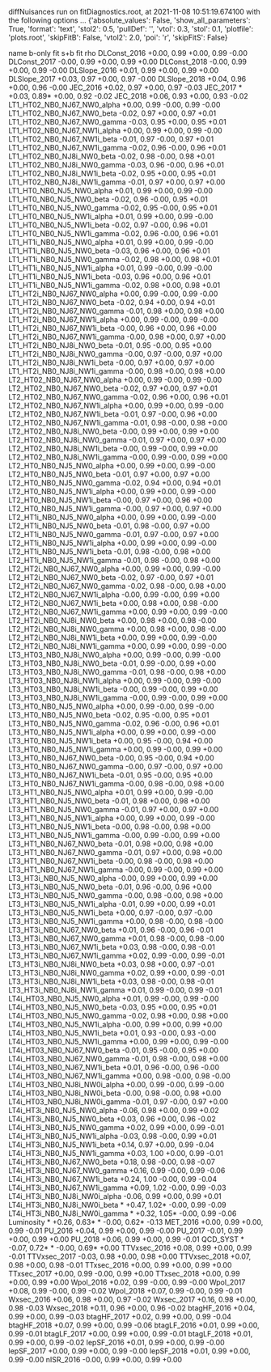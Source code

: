 diffNuisances run on fitDiagnostics.root, at 2021-11-08 10:51:19.674100 with the following options ... {'absolute_values': False, 'show_all_parameters': True, 'format': 'text', 'stol2': 0.5, 'pullDef': '', 'vtol': 0.3, 'stol': 0.1, 'plotfile': 'plots.root', 'skipFitB': False, 'vtol2': 2.0, 'poi': 'r', 'skipFitS': False}

name                                              b-only fit            s+b fit         rho
DLConst_2016                                     +0.00, 0.99        +0.00, 0.99       -0.00
DLConst_2017                                     -0.00, 0.99        +0.00, 0.99       +0.00
DLConst_2018                                     -0.00, 0.99        +0.00, 0.99       -0.00
DLSlope_2016                                     +0.01, 0.99        +0.00, 0.99       +0.00
DLSlope_2017                                     +0.03, 0.97        +0.00, 0.97       -0.00
DLSlope_2018                                     +0.04, 0.96        +0.00, 0.96       -0.00
JEC_2016                                         +0.02, 0.97        +0.00, 0.97       -0.03
JEC_2017                                      * +0.03, 0.89*        +0.00, 0.92       -0.02
JEC_2018                                         +0.06, 0.93        +0.00, 0.93       -0.02
LT1_HT02_NB0_NJ67_NW0_alpha                      +0.00, 0.99        -0.00, 0.99       -0.00
LT1_HT02_NB0_NJ67_NW0_beta                       -0.02, 0.97        +0.00, 0.97       +0.01
LT1_HT02_NB0_NJ67_NW0_gamma                      -0.03, 0.95        +0.00, 0.95       +0.01
LT1_HT02_NB0_NJ67_NW1i_alpha                     +0.00, 0.99        +0.00, 0.99       -0.00
LT1_HT02_NB0_NJ67_NW1i_beta                      -0.01, 0.97        -0.00, 0.97       +0.01
LT1_HT02_NB0_NJ67_NW1i_gamma                     -0.02, 0.96        -0.00, 0.96       +0.01
LT1_HT02_NB0_NJ8i_NW0_beta                       -0.02, 0.98        -0.00, 0.98       +0.01
LT1_HT02_NB0_NJ8i_NW0_gamma                      -0.03, 0.96        -0.00, 0.96       +0.01
LT1_HT02_NB0_NJ8i_NW1i_beta                      -0.02, 0.95        +0.00, 0.95       +0.01
LT1_HT02_NB0_NJ8i_NW1i_gamma                     -0.01, 0.97        +0.00, 0.97       +0.00
LT1_HT0_NB0_NJ5_NW0_alpha                        +0.01, 0.99        +0.00, 0.99       -0.00
LT1_HT0_NB0_NJ5_NW0_beta                         -0.02, 0.96        -0.00, 0.95       +0.01
LT1_HT0_NB0_NJ5_NW0_gamma                        -0.02, 0.95        -0.00, 0.95       +0.01
LT1_HT0_NB0_NJ5_NW1i_alpha                       +0.01, 0.99        +0.00, 0.99       -0.00
LT1_HT0_NB0_NJ5_NW1i_beta                        -0.02, 0.97        -0.00, 0.96       +0.01
LT1_HT0_NB0_NJ5_NW1i_gamma                       -0.02, 0.96        -0.00, 0.96       +0.01
LT1_HT1i_NB0_NJ5_NW0_alpha                       +0.01, 0.99        +0.00, 0.99       -0.00
LT1_HT1i_NB0_NJ5_NW0_beta                        -0.03, 0.96        +0.00, 0.96       +0.01
LT1_HT1i_NB0_NJ5_NW0_gamma                       -0.02, 0.98        +0.00, 0.98       +0.01
LT1_HT1i_NB0_NJ5_NW1i_alpha                      +0.01, 0.99        -0.00, 0.99       -0.00
LT1_HT1i_NB0_NJ5_NW1i_beta                       -0.03, 0.96        +0.00, 0.96       +0.01
LT1_HT1i_NB0_NJ5_NW1i_gamma                      -0.02, 0.98        +0.00, 0.98       +0.01
LT1_HT2i_NB0_NJ67_NW0_alpha                      +0.00, 0.99        -0.00, 0.99       -0.00
LT1_HT2i_NB0_NJ67_NW0_beta                       -0.02, 0.94        +0.00, 0.94       +0.01
LT1_HT2i_NB0_NJ67_NW0_gamma                      -0.01, 0.98        +0.00, 0.98       +0.00
LT1_HT2i_NB0_NJ67_NW1i_alpha                     +0.00, 0.99        -0.00, 0.99       -0.00
LT1_HT2i_NB0_NJ67_NW1i_beta                      -0.00, 0.96        +0.00, 0.96       +0.00
LT1_HT2i_NB0_NJ67_NW1i_gamma                     -0.00, 0.98        +0.00, 0.97       +0.00
LT1_HT2i_NB0_NJ8i_NW0_beta                       -0.01, 0.95        -0.00, 0.95       +0.00
LT1_HT2i_NB0_NJ8i_NW0_gamma                      -0.00, 0.97        -0.00, 0.97       +0.00
LT1_HT2i_NB0_NJ8i_NW1i_beta                      -0.00, 0.97        +0.00, 0.97       +0.00
LT1_HT2i_NB0_NJ8i_NW1i_gamma                     -0.00, 0.98        +0.00, 0.98       +0.00
LT2_HT02_NB0_NJ67_NW0_alpha                      +0.00, 0.99        -0.00, 0.99       -0.00
LT2_HT02_NB0_NJ67_NW0_beta                       -0.02, 0.97        +0.00, 0.97       +0.01
LT2_HT02_NB0_NJ67_NW0_gamma                      -0.02, 0.96        +0.00, 0.96       +0.01
LT2_HT02_NB0_NJ67_NW1i_alpha                     +0.00, 0.99        +0.00, 0.99       -0.00
LT2_HT02_NB0_NJ67_NW1i_beta                      -0.01, 0.97        -0.00, 0.96       +0.00
LT2_HT02_NB0_NJ67_NW1i_gamma                     -0.01, 0.98        -0.00, 0.98       +0.00
LT2_HT02_NB0_NJ8i_NW0_beta                       -0.00, 0.99        +0.00, 0.99       +0.00
LT2_HT02_NB0_NJ8i_NW0_gamma                      -0.01, 0.97        +0.00, 0.97       +0.00
LT2_HT02_NB0_NJ8i_NW1i_beta                      -0.00, 0.99        -0.00, 0.99       +0.00
LT2_HT02_NB0_NJ8i_NW1i_gamma                     -0.00, 0.99        -0.00, 0.99       +0.00
LT2_HT0_NB0_NJ5_NW0_alpha                        +0.00, 0.99        +0.00, 0.99       -0.00
LT2_HT0_NB0_NJ5_NW0_beta                         -0.01, 0.97        +0.00, 0.97       +0.00
LT2_HT0_NB0_NJ5_NW0_gamma                        -0.02, 0.94        +0.00, 0.94       +0.01
LT2_HT0_NB0_NJ5_NW1i_alpha                       +0.00, 0.99        +0.00, 0.99       -0.00
LT2_HT0_NB0_NJ5_NW1i_beta                        -0.00, 0.97        +0.00, 0.96       +0.00
LT2_HT0_NB0_NJ5_NW1i_gamma                       -0.00, 0.97        +0.00, 0.97       +0.00
LT2_HT1i_NB0_NJ5_NW0_alpha                       +0.00, 0.99        +0.00, 0.99       -0.00
LT2_HT1i_NB0_NJ5_NW0_beta                        -0.01, 0.98        -0.00, 0.97       +0.00
LT2_HT1i_NB0_NJ5_NW0_gamma                       -0.01, 0.97        -0.00, 0.97       +0.00
LT2_HT1i_NB0_NJ5_NW1i_alpha                      +0.00, 0.99        +0.00, 0.99       -0.00
LT2_HT1i_NB0_NJ5_NW1i_beta                       -0.01, 0.98        -0.00, 0.98       +0.00
LT2_HT1i_NB0_NJ5_NW1i_gamma                      -0.01, 0.98        -0.00, 0.98       +0.00
LT2_HT2i_NB0_NJ67_NW0_alpha                      +0.00, 0.99        +0.00, 0.99       -0.00
LT2_HT2i_NB0_NJ67_NW0_beta                       -0.02, 0.97        -0.00, 0.97       +0.01
LT2_HT2i_NB0_NJ67_NW0_gamma                      -0.02, 0.98        -0.00, 0.98       +0.00
LT2_HT2i_NB0_NJ67_NW1i_alpha                     -0.00, 0.99        -0.00, 0.99       +0.00
LT2_HT2i_NB0_NJ67_NW1i_beta                      +0.00, 0.98        +0.00, 0.98       -0.00
LT2_HT2i_NB0_NJ67_NW1i_gamma                     +0.00, 0.99        +0.00, 0.99       -0.00
LT2_HT2i_NB0_NJ8i_NW0_beta                       +0.00, 0.98        +0.00, 0.98       -0.00
LT2_HT2i_NB0_NJ8i_NW0_gamma                      +0.00, 0.98        +0.00, 0.98       -0.00
LT2_HT2i_NB0_NJ8i_NW1i_beta                      +0.00, 0.99        +0.00, 0.99       -0.00
LT2_HT2i_NB0_NJ8i_NW1i_gamma                     +0.00, 0.99        +0.00, 0.99       -0.00
LT3_HT03_NB0_NJ8i_NW0_alpha                      +0.00, 0.99        -0.00, 0.99       -0.00
LT3_HT03_NB0_NJ8i_NW0_beta                       -0.01, 0.99        -0.00, 0.99       +0.00
LT3_HT03_NB0_NJ8i_NW0_gamma                      -0.01, 0.98        -0.00, 0.98       +0.00
LT3_HT03_NB0_NJ8i_NW1i_alpha                     +0.00, 0.99        -0.00, 0.99       -0.00
LT3_HT03_NB0_NJ8i_NW1i_beta                      -0.00, 0.99        -0.00, 0.99       +0.00
LT3_HT03_NB0_NJ8i_NW1i_gamma                     -0.00, 0.99        -0.00, 0.99       +0.00
LT3_HT0_NB0_NJ5_NW0_alpha                        +0.00, 0.99        -0.00, 0.99       -0.00
LT3_HT0_NB0_NJ5_NW0_beta                         -0.02, 0.95        -0.00, 0.95       +0.01
LT3_HT0_NB0_NJ5_NW0_gamma                        -0.02, 0.96        -0.00, 0.96       +0.01
LT3_HT0_NB0_NJ5_NW1i_alpha                       +0.00, 0.99        +0.00, 0.99       -0.00
LT3_HT0_NB0_NJ5_NW1i_beta                        +0.00, 0.95        -0.00, 0.94       +0.00
LT3_HT0_NB0_NJ5_NW1i_gamma                       +0.00, 0.99        -0.00, 0.99       +0.00
LT3_HT0_NB0_NJ67_NW0_beta                        -0.00, 0.95        -0.00, 0.94       +0.00
LT3_HT0_NB0_NJ67_NW0_gamma                       -0.00, 0.97        -0.00, 0.97       +0.00
LT3_HT0_NB0_NJ67_NW1i_beta                       -0.01, 0.95        -0.00, 0.95       +0.00
LT3_HT0_NB0_NJ67_NW1i_gamma                      -0.00, 0.98        -0.00, 0.98       +0.00
LT3_HT1_NB0_NJ5_NW0_alpha                        +0.01, 0.99        +0.00, 0.99       -0.00
LT3_HT1_NB0_NJ5_NW0_beta                         -0.01, 0.98        +0.00, 0.98       +0.00
LT3_HT1_NB0_NJ5_NW0_gamma                        -0.01, 0.97        +0.00, 0.97       +0.00
LT3_HT1_NB0_NJ5_NW1i_alpha                       +0.00, 0.99        +0.00, 0.99       -0.00
LT3_HT1_NB0_NJ5_NW1i_beta                        -0.00, 0.98        -0.00, 0.98       +0.00
LT3_HT1_NB0_NJ5_NW1i_gamma                       -0.00, 0.99        -0.00, 0.99       +0.00
LT3_HT1_NB0_NJ67_NW0_beta                        -0.01, 0.98        +0.00, 0.98       +0.00
LT3_HT1_NB0_NJ67_NW0_gamma                       -0.01, 0.97        +0.00, 0.98       +0.00
LT3_HT1_NB0_NJ67_NW1i_beta                       -0.00, 0.98        -0.00, 0.98       +0.00
LT3_HT1_NB0_NJ67_NW1i_gamma                      -0.00, 0.99        -0.00, 0.99       +0.00
LT3_HT3i_NB0_NJ5_NW0_alpha                       -0.00, 0.99        +0.00, 0.99       +0.00
LT3_HT3i_NB0_NJ5_NW0_beta                        -0.01, 0.96        -0.00, 0.96       +0.00
LT3_HT3i_NB0_NJ5_NW0_gamma                       -0.00, 0.98        -0.00, 0.98       +0.00
LT3_HT3i_NB0_NJ5_NW1i_alpha                      -0.01, 0.99        +0.00, 0.99       +0.01
LT3_HT3i_NB0_NJ5_NW1i_beta                       +0.00, 0.97        -0.00, 0.97       -0.00
LT3_HT3i_NB0_NJ5_NW1i_gamma                      +0.00, 0.98        -0.00, 0.98       -0.00
LT3_HT3i_NB0_NJ67_NW0_beta                       +0.01, 0.96        -0.00, 0.96       -0.01
LT3_HT3i_NB0_NJ67_NW0_gamma                      +0.01, 0.98        -0.00, 0.98       -0.00
LT3_HT3i_NB0_NJ67_NW1i_beta                      +0.03, 0.98        -0.00, 0.98       -0.01
LT3_HT3i_NB0_NJ67_NW1i_gamma                     +0.02, 0.99        -0.00, 0.99       -0.01
LT3_HT3i_NB0_NJ8i_NW0_beta                       +0.03, 0.98        +0.00, 0.97       -0.01
LT3_HT3i_NB0_NJ8i_NW0_gamma                      +0.02, 0.99        +0.00, 0.99       -0.01
LT3_HT3i_NB0_NJ8i_NW1i_beta                      +0.03, 0.98        -0.00, 0.98       -0.01
LT3_HT3i_NB0_NJ8i_NW1i_gamma                     +0.01, 0.99        -0.00, 0.99       -0.01
LT4i_HT03_NB0_NJ5_NW0_alpha                      +0.01, 0.99        -0.00, 0.99       -0.00
LT4i_HT03_NB0_NJ5_NW0_beta                       -0.03, 0.95        +0.00, 0.95       +0.01
LT4i_HT03_NB0_NJ5_NW0_gamma                      -0.02, 0.98        +0.00, 0.98       +0.00
LT4i_HT03_NB0_NJ5_NW1i_alpha                     -0.00, 0.99        +0.00, 0.99       +0.00
LT4i_HT03_NB0_NJ5_NW1i_beta                      +0.01, 0.93        -0.00, 0.93       -0.00
LT4i_HT03_NB0_NJ5_NW1i_gamma                     +0.00, 0.99        +0.00, 0.99       -0.00
LT4i_HT03_NB0_NJ67_NW0_beta                      -0.01, 0.95        -0.00, 0.95       +0.00
LT4i_HT03_NB0_NJ67_NW0_gamma                     -0.01, 0.98        -0.00, 0.98       +0.00
LT4i_HT03_NB0_NJ67_NW1i_beta                     +0.01, 0.96        -0.00, 0.96       -0.00
LT4i_HT03_NB0_NJ67_NW1i_gamma                    +0.00, 0.98        -0.00, 0.98       -0.00
LT4i_HT03_NB0_NJ8i_NW0i_alpha                    +0.00, 0.99        -0.00, 0.99       -0.00
LT4i_HT03_NB0_NJ8i_NW0i_beta                     -0.00, 0.98        -0.00, 0.98       +0.00
LT4i_HT03_NB0_NJ8i_NW0i_gamma                    -0.01, 0.97        -0.00, 0.97       +0.00
LT4i_HT3i_NB0_NJ5_NW0_alpha                      -0.06, 0.98        +0.00, 0.99       +0.02
LT4i_HT3i_NB0_NJ5_NW0_beta                       +0.03, 0.96        +0.00, 0.96       -0.02
LT4i_HT3i_NB0_NJ5_NW0_gamma                      +0.02, 0.99        +0.00, 0.99       -0.01
LT4i_HT3i_NB0_NJ5_NW1i_alpha                     -0.03, 0.98        -0.00, 0.99       +0.01
LT4i_HT3i_NB0_NJ5_NW1i_beta                      +0.14, 0.97        +0.00, 0.99       -0.04
LT4i_HT3i_NB0_NJ5_NW1i_gamma                     +0.03, 1.00        +0.00, 0.99       -0.01
LT4i_HT3i_NB0_NJ67_NW0_beta                      +0.18, 0.98        -0.00, 0.98       -0.07
LT4i_HT3i_NB0_NJ67_NW0_gamma                     +0.16, 0.99        -0.00, 0.99       -0.06
LT4i_HT3i_NB0_NJ67_NW1i_beta                     +0.24, 1.00        -0.00, 0.99       -0.04
LT4i_HT3i_NB0_NJ67_NW1i_gamma                    +0.09, 1.02        -0.00, 0.99       -0.03
LT4i_HT3i_NB0_NJ8i_NW0i_alpha                    -0.06, 0.99        +0.00, 0.99       +0.01
LT4i_HT3i_NB0_NJ8i_NW0i_beta                  * +0.47, 1.02*        -0.00, 0.99       -0.09
LT4i_HT3i_NB0_NJ8i_NW0i_gamma                 * +0.32, 1.05*        -0.00, 0.99       -0.06
Luminosity                                    * +0.26, 0.63*     * -0.00, 0.62*       -0.13
MET_2016                                         +0.00, 0.99        +0.00, 0.99       -0.01
PU_2016                                          +0.04, 0.99        +0.00, 0.99       -0.00
PU_2017                                          -0.01, 0.99        +0.00, 0.99       +0.00
PU_2018                                          +0.06, 0.99        +0.00, 0.99       -0.01
QCD_SYST                                      * -0.07, 0.72*     * -0.00, 0.69*       +0.00
TTVxsec_2016                                     +0.08, 0.99        +0.00, 0.99       -0.01
TTVxsec_2017                                     -0.03, 0.98        +0.00, 0.98       +0.00
TTVxsec_2018                                     +0.07, 0.98        +0.00, 0.98       -0.01
TTxsec_2016                                      +0.00, 0.99        +0.00, 0.99       +0.00
TTxsec_2017                                      +0.00, 0.99        -0.00, 0.99       +0.00
TTxsec_2018                                      +0.00, 0.99        +0.00, 0.99       +0.00
Wpol_2016                                        +0.02, 0.99        -0.00, 0.99       -0.00
Wpol_2017                                        +0.08, 0.99        -0.00, 0.99       -0.02
Wpol_2018                                        +0.07, 0.99        -0.00, 0.99       -0.01
Wxsec_2016                                       +0.06, 0.98        +0.00, 0.97       -0.02
Wxsec_2017                                       +0.16, 0.98        +0.00, 0.98       -0.03
Wxsec_2018                                       +0.11, 0.96        +0.00, 0.96       -0.02
btagHF_2016                                      +0.04, 0.99        +0.00, 0.99       -0.03
btagHF_2017                                      +0.02, 0.99        +0.00, 0.99       -0.04
btagHF_2018                                      +0.07, 0.99        +0.00, 0.99       -0.06
btagLF_2016                                      +0.01, 0.99        +0.00, 0.99       -0.01
btagLF_2017                                      +0.00, 0.99        +0.00, 0.99       -0.01
btagLF_2018                                      +0.01, 0.99        +0.00, 0.99       -0.02
lepSF_2016                                       +0.01, 0.99        +0.00, 0.99       -0.00
lepSF_2017                                       +0.00, 0.99        +0.00, 0.99       -0.00
lepSF_2018                                       +0.01, 0.99        +0.00, 0.99       -0.00
nISR_2016                                        -0.00, 0.99        +0.00, 0.99       +0.00
